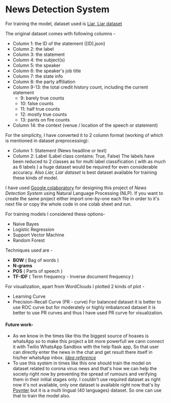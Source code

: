 # **News Detection System**

For training the model, dataset used is [Liar, Liar dataset](https://www.cs.ucsb.edu/~william/data/liar_dataset.zip)

The original dataset comes with following columns -
- Column 1: the ID of the statement ([ID].json)
- Column 2: the label
- Column 3: the statement
- Column 4: the subject(s)
- Column 5: the speaker
- Column 6: the speaker's job title
- Column 7: the state info
- Column 8: the party affiliation
- Column 9-13: the total credit history count, including the current statement
  - 9: barely true counts
  - 10: false counts
  - 11: half true counts
  - 12: mostly true counts
  - 13: pants on fire counts
- Column 14: the context (venue / location of the speech or statement)

For the simplicity, I have converted it to 2 column format (working of which is mentioned in dataset preprocessing):
- Column 1: Statement (News headline or text)
- Column 2: Label (Label class contains: True, False)
The labels have been reduced to 2 classes as for multi label classification ( with as much as 6 labels ) a huge dataset would be required for even considerable accuracy. Also *Liar, Liar dataset* is best dataset available for training these kinds of model. 


I have used [Google colaboratory](https://colab.research.google.com/) for designing this project of *News Detection System* using Natural Language Processing (NLP). If you want to create the same project either import one-by-one each file in order to it's next file or copy the whole code in one colab sheet and run.


For training models I considered these options-
- Naive Bayes
- Logistic Regression
- Support Vector Machine
- Random Forest


Techniques used are -
- **BOW** ( Bag of words )
- **N-grams**
- **POS** ( Parts of speech )
- **TF-IDF** ( Term frequency - Inverse document frequency )


For visualization, apart from WordClouds I plotted 2 kinds of plot - 
- Learning Curve
- Precision-Recall Curve (PR - curve)
For balanced dataset it is better to use ROC curve but for moderately or highly imbalanced dataset it is better to use PR curves and thus I have used PR curve for visualization. 


#### Future work- ####
- As we know in the times like this the biggest source of hoaxes is whatsApp so to make this project a bit more powerfull we cann connect it with Twilio WhatsApp Sandbox with the help flask app, So that user can directly enter the news in the chat and get result there itself in his/her whatsApp inbox. [*Idea reference*](https://dzone.com/articles/fake-news-foe-machine-learning-and-twilio) 
- To use this system in times like this one should train the model on dataset related to corona virus news and that's how we can help the society right now by preventing the spread of rumours and verifying them in their initial stages only. I couldn't use required dataset as right now it's not available, only one dataset is available right now that's by [Poynter](https://www.poynter.org/ifcn-covid-19-misinformation/) but it is a multi lingual (40 languages) dataset. So one can use that to train the model also.
